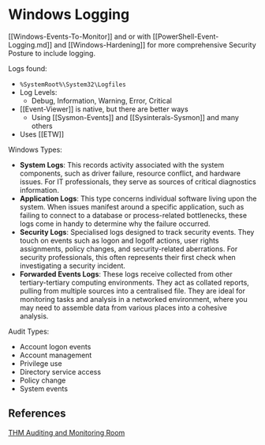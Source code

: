 # Windows Logging


[[Windows-Events-To-Monitor]] and or with [[PowerShell-Event-Logging.md]] and [[Windows-Hardening]] for more comprehensive Security Posture to include logging.

Logs found:
- `%SystemRoot%\System32\Logfiles`
- Log Levels:
	- Debug, Information, Warning, Error, Critical 
- [[Event-Viewer]] is native, but there are better ways
	- Using [[Sysmon-Events]] and [[Sysinterals-Sysmon]] and many others
- Uses [[ETW]] 


Windows Types:
- **System Logs**: This records activity associated with the system components, such as driver failure, resource conflict, and hardware issues. For IT professionals, they serve as sources of critical diagnostics information.
- **Application Logs**: This type concerns individual software living upon the system. When issues manifest around a specific application, such as failing to connect to a database or process-related bottlenecks, these logs come in handy to determine why the failure occurred.
- **Security Logs**: Specialised logs designed to track security events. They touch on events such as logon and logoff actions, user rights assignments, policy changes, and security-related aberrations. For security professionals, this often represents their first check when investigating a security incident.
- **Forwarded Events Logs**: These logs receive collected from other tertiary-tertiary computing environments. They act as collated reports, pulling from multiple sources into a centralised file. They are ideal for monitoring tasks and analysis in a networked environment, where you may need to assemble data from various places into a cohesive analysis.

Audit Types:
- Account logon events
- Account management
- Privilege use
- Directory service access
- Policy change
- System events

## References

[THM Auditing and Monitoring Room](https://tryhackme.com/room/auditingandmonitoringse)